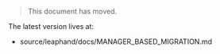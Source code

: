 > This document has moved.

The latest version lives at:

- source/leaphand/docs/MANAGER_BASED_MIGRATION.md
